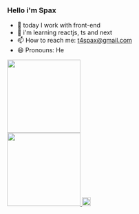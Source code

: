 ### Hello i'm Spax 

- 🔭 today I work with front-end
- 🌱 i'm learning reactjs, ts and next
- 📫 How to reach me: t4spax@gmail.com
- 😄 Pronouns: He
<div>
  <a href="https://github.com/T4SpaX">
  <img height="170em" widht="40em" src="https://github-readme-stats.vercel.app/api?username=T4SpaX&show_icons=true&theme=radical&include_all_commits=true&count_private=true">
</div>
<div>
    <img height="170em" widht="50em" src="https://github-readme-stats.vercel.app/api/top-langs/?username=T4SpaX&layout=compact&langs_count=16&theme=radical">
    <img height= "20"src= "https://img.shields.io/badge/Java-ED8B00?style=for-the-badge&logo=java&logoColor=white">
<div/>
  

